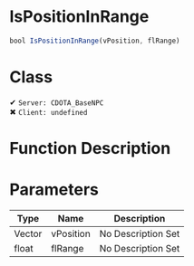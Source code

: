 # IsPositionInRange
```js	
bool IsPositionInRange(vPosition, flRange)
```
# Class
✔ `Server: CDOTA_BaseNPC`  
✖ `Client: undefined`  

# Function Description

# Parameters
Type|Name|Description
--|--|--
Vector|vPosition|No Description Set
float|flRange|No Description Set
